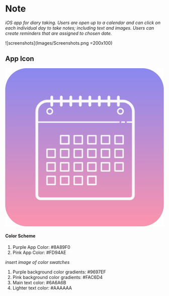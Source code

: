# Note

*iOS app for diary taking. Users are open up to a calendar and can click on each individual day to take notes; including text and images. Users can create reminders that are assigned to chosen date.*

![screenshots](Images/Screenshots.png =200x100)

## App Icon

![appicon](Images/appIcon.png)

#### Color Scheme
1. Purple App Color: #8A89F0
2. Pink App Color: #FD94AE

*insert image of color swatches*

1. Purple background color gradients: #9697EF
2. Pink background color gradients: #FAC6D4
3. Main text color: #6A6A6B
4. Lighter text color: #AAAAAA